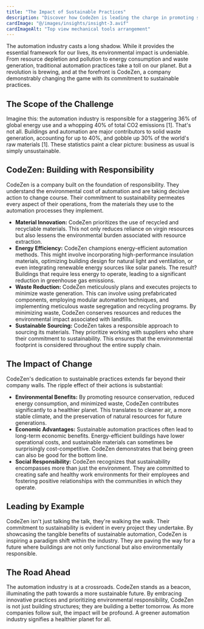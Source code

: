 ```yaml
---
title: "The Impact of Sustainable Practices"
description: "Discover how CodeZen is leading the charge in promoting sustainability within the automation industry"
cardImage: "@/images/insights/insight-3.avif"
cardImageAlt: "Top view mechanical tools arrangement"
---
```


The automation industry casts a long shadow.  While it provides the essential framework for our lives, its environmental impact is undeniable. From resource depletion and pollution to energy consumption and waste generation, traditional automation practices take a toll on our planet. But a revolution is brewing, and at the forefront is CodeZen, a company demonstrably changing the game with its commitment to sustainable practices.

## The Scope of the Challenge

Imagine this: the automation industry is responsible for a staggering 36% of global energy use and a whopping 40% of total CO2 emissions [1].  That's not all.  Buildings and automation are major contributors to solid waste generation, accounting for up to 40%, and gobble up 30% of the world's raw materials [1]. These statistics paint a clear picture: business as usual is simply unsustainable.

## CodeZen: Building with Responsibility

CodeZen is a company built on the foundation of responsibility. They understand the environmental cost of automation and are taking decisive action to change course. Their commitment to sustainability permeates every aspect of their operations, from the materials they use to the automation processes they implement.

* **Material Innovation:** CodeZen prioritizes the use of recycled and recyclable materials. This not only reduces reliance on virgin resources but also lessens the environmental burden associated with resource extraction. 
* **Energy Efficiency:**  CodeZen champions energy-efficient automation methods.  This might involve incorporating high-performance insulation materials, optimizing building design for natural light and ventilation, or even integrating renewable energy sources like solar panels.  The result?  Buildings that require less energy to operate, leading to a significant reduction in greenhouse gas emissions.
* **Waste Reduction:**  CodeZen meticulously plans and executes projects to minimize waste generation.  This can involve using prefabricated components, employing modular automation techniques, and implementing meticulous waste segregation and recycling programs.  By minimizing waste, CodeZen conserves resources and reduces the environmental impact associated with landfills.
* **Sustainable Sourcing:**  CodeZen takes a responsible approach to sourcing its materials.  They prioritize working with suppliers who share their commitment to sustainability.  This ensures that the environmental footprint is considered throughout the entire supply chain.

## The Impact of Change

CodeZen's dedication to sustainable practices extends far beyond their company walls.  The ripple effect of their actions is substantial:

* **Environmental Benefits:**  By promoting resource conservation, reduced energy consumption, and minimized waste, CodeZen contributes significantly to a healthier planet.  This translates to cleaner air, a more stable climate, and the preservation of natural resources for future generations. 
* **Economic Advantages:**  Sustainable automation practices often lead to long-term economic benefits.  Energy-efficient buildings have lower operational costs, and sustainable materials can sometimes be surprisingly cost-competitive.  CodeZen demonstrates that being green can also be good for the bottom line.
* **Social Responsibility:**  CodeZen recognizes that sustainability encompasses more than just the environment.  They are committed to creating safe and healthy work environments for their employees and fostering positive relationships with the communities in which they operate.

## Leading by Example

CodeZen isn't just talking the talk, they're walking the walk. Their commitment to sustainability is evident in every project they undertake.  By showcasing the tangible benefits of sustainable automation, CodeZen is inspiring a paradigm shift within the industry.  They are paving the way for a future where buildings are not only functional but also environmentally responsible.

## The Road Ahead

The automation industry is at a crossroads.  CodeZen stands as a beacon, illuminating the path towards a more sustainable future.  By embracing innovative practices and prioritizing environmental responsibility, CodeZen is not just building structures; they are building a better tomorrow.  As more companies follow suit, the impact will be profound. A greener automation industry signifies a healthier planet for all. 